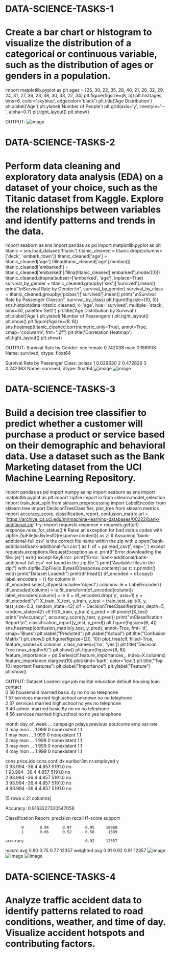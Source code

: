 # DATA-SCIENCE-TASKS-1
# Create a bar chart or histogram to visualize the distribution of a categorical or continuous variable, such as the distribution of ages or genders in a population.
import matplotlib.pyplot as plt
ages = [25, 30, 22, 35, 28, 40, 21, 26, 32, 29, 24, 31, 27, 36, 23, 38, 30, 33, 22, 34]
plt.figure(figsize=(8, 5))
plt.hist(ages, bins=6, color='skyblue', edgecolor='black')
plt.title('Age Distribution')
plt.xlabel('Age')
plt.ylabel('Number of People')
plt.grid(axis='y', linestyle='--', alpha=0.7)
plt.tight_layout()
plt.show()

OUTPUT:
![image](https://github.com/user-attachments/assets/f0525407-2319-4cff-b71b-485fa20e4b78)

# DATA-SCIENCE-TASKS-2
# Perform data cleaning and exploratory data analysis (EDA) on a dataset of your choice, such as the Titanic dataset from Kaggle. Explore the relationships between variables and identify patterns and trends in the data.

import seaborn as sns
import pandas as pd
import matplotlib.pyplot as plt
titanic = sns.load_dataset('titanic')
titanic_cleaned = titanic.drop(columns=['deck', 'embark_town'])
titanic_cleaned['age'] = titanic_cleaned['age'].fillna(titanic_cleaned['age'].median())
titanic_cleaned['embarked'] = titanic_cleaned['embarked'].fillna(titanic_cleaned['embarked'].mode()[0])
titanic_cleaned.dropna(subset=['embarked', 'age'], inplace=True)
survival_by_gender = titanic_cleaned.groupby('sex')['survived'].mean()
print("\nSurvival Rate by Gender:\n", survival_by_gender)
survival_by_class = titanic_cleaned.groupby('pclass')['survived'].mean()
print("\nSurvival Rate by Passenger Class:\n", survival_by_class)
plt.figure(figsize=(10, 5))
sns.histplot(data=titanic_cleaned, x='age', hue='survived', multiple='stack', bins=30, palette='Set2')
plt.title('Age Distribution by Survival')
plt.xlabel('Age')
plt.ylabel('Number of Passengers')
plt.tight_layout()
plt.show()
plt.figure(figsize=(8, 6))
sns.heatmap(titanic_cleaned.corr(numeric_only=True), annot=True, cmap='coolwarm', fmt=".2f")
plt.title('Correlation Heatmap')
plt.tight_layout()
plt.show()

OUTPUT:
Survival Rate by Gender:
 sex
female    0.742038
male      0.188908
Name: survived, dtype: float64

Survival Rate by Passenger Class:
 pclass
1    0.629630
2    0.472826
3    0.242363
Name: survived, dtype: float64
![image](https://github.com/user-attachments/assets/9352bdd4-d00c-4213-98c9-c9ae00f157ef)
![image](https://github.com/user-attachments/assets/6fe9957a-e5a1-4e34-853f-4953e33bafe7)

# DATA-SCIENCE-TASKS-3
# Build a decision tree classifier to predict whether a customer will purchase a product or service based on their demographic and behavioral data. Use a dataset such as the Bank Marketing dataset from the UCI Machine Learning Repository.
import pandas as pd
import numpy as np
import seaborn as sns
import matplotlib.pyplot as plt
import zipfile
import io
from sklearn.model_selection import train_test_split
from sklearn.preprocessing import LabelEncoder
from sklearn.tree import DecisionTreeClassifier, plot_tree
from sklearn.metrics import accuracy_score, classification_report, confusion_matrix
url = 'https://archive.ics.uci.edu/ml/machine-learning-databases/00222/bank-additional.zip'
try:
    import requests
    response = requests.get(url)
    response.raise_for_status() # Raise an exception for bad status codes
    with zipfile.ZipFile(io.BytesIO(response.content)) as z:
        # Assuming 'bank-additional-full.csv' is the correct file name within the zip
        with z.open('bank-additional/bank-additional-full.csv') as f:
            df = pd.read_csv(f, sep=';')
except requests.exceptions.RequestException as e:
    print(f"Error downloading the file: {e}")
    exit()
except KeyError:
    print("Error: 'bank-additional/bank-additional-full.csv' not found in the zip file.")
    print("Available files in the zip:")
    with zipfile.ZipFile(io.BytesIO(response.content)) as z:
        z.printdir()
    exit()
print("Dataset Loaded:")
print(df.head())
df_encoded = df.copy()
label_encoders = {}
for column in df_encoded.select_dtypes(include='object').columns:
    le = LabelEncoder()
    df_encoded[column] = le.fit_transform(df_encoded[column])
    label_encoders[column] = le
X = df_encoded.drop('y', axis=1)
y = df_encoded['y']
X_train, X_test, y_train, y_test = train_test_split(X, y, test_size=0.3, random_state=42)
clf = DecisionTreeClassifier(max_depth=5, random_state=42)
clf.fit(X_train, y_train)
y_pred = clf.predict(X_test)
print("\nAccuracy:", accuracy_score(y_test, y_pred))
print("\nClassification Report:\n", classification_report(y_test, y_pred))
plt.figure(figsize=(6, 4))
sns.heatmap(confusion_matrix(y_test, y_pred), annot=True, fmt='d', cmap='Blues')
plt.xlabel("Predicted")
plt.ylabel("Actual")
plt.title("Confusion Matrix")
plt.show()
plt.figure(figsize=(20, 10))
plot_tree(clf, filled=True, feature_names=X.columns, class_names=['no', 'yes'])
plt.title("Decision Tree (max_depth=5)")
plt.show()
plt.figure(figsize=(8, 6))
feature_importance = pd.Series(clf.feature_importances_, index=X.columns)
feature_importance.nlargest(10).plot(kind='barh', color='teal')
plt.title("Top 10 Important Features")
plt.xlabel("Importance")
plt.ylabel("Feature")
plt.show()


OUTPUT: 
Dataset Loaded:
   age        job  marital    education  default housing loan    contact  \
0   56  housemaid  married     basic.4y       no      no   no  telephone   
1   57   services  married  high.school  unknown      no   no  telephone   
2   37   services  married  high.school       no     yes   no  telephone   
3   40     admin.  married     basic.6y       no      no   no  telephone   
4   56   services  married  high.school       no      no  yes  telephone   

  month day_of_week  ...  campaign  pdays  previous     poutcome emp.var.rate  \
0   may         mon  ...         1    999         0  nonexistent          1.1   
1   may         mon  ...         1    999         0  nonexistent          1.1   
2   may         mon  ...         1    999         0  nonexistent          1.1   
3   may         mon  ...         1    999         0  nonexistent          1.1   
4   may         mon  ...         1    999         0  nonexistent          1.1   

   cons.price.idx  cons.conf.idx  euribor3m  nr.employed   y  
0          93.994          -36.4      4.857       5191.0  no  
1          93.994          -36.4      4.857       5191.0  no  
2          93.994          -36.4      4.857       5191.0  no  
3          93.994          -36.4      4.857       5191.0  no  
4          93.994          -36.4      4.857       5191.0  no  

[5 rows x 21 columns]

Accuracy: 0.9163227320547058

Classification Report:
               precision    recall  f1-score   support

           0       0.94      0.97      0.95     10968
           1       0.66      0.52      0.58      1389

    accuracy                           0.92     12357
   macro avg       0.80      0.75      0.77     12357
weighted avg       0.91      0.92      0.91     12357
![image](https://github.com/user-attachments/assets/b572a156-7899-4ca5-a83a-c06607270fb8)
![image](https://github.com/user-attachments/assets/dce12577-03a7-4d77-b7ed-99f432a6e492)
![image](https://github.com/user-attachments/assets/3a01f9ed-6709-4309-9689-09d16033fe75)


# DATA-SCIENCE-TASKS-4
# Analyze traffic accident data to identify patterns related to road conditions, weather, and time of day. Visualize accident hotspots and contributing factors.





